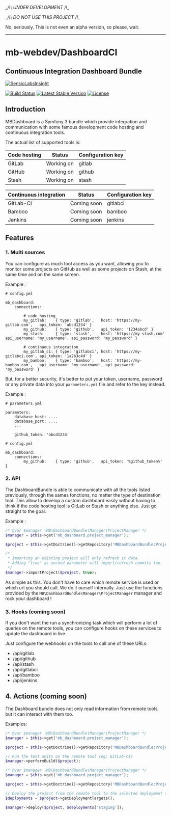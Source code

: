 __/!\ UNDER DEVELOPMENT /!\__

__/!\ DO NOT USE THIS PROJECT /!\__

No, seriously. This is not even an alpha version, so please, wait.

---

# mb-webdev/DashboardCI
## Continuous Integration Dashboard Bundle

[![SensioLabsInsight](https://insight.sensiolabs.com/projects/8bb5c589-f848-453f-b319-da61176da107/big.png)](https://insight.sensiolabs.com/projects/8bb5c589-f848-453f-b319-da61176da107)

[![Build Status](https://travis-ci.org/mb-webdev/DashboardCI.svg?branch=master)](https://travis-ci.org/mb-webdev/DashboardCI)
[![Latest Stable Version](https://poser.pugx.org/mb-webdev/dashboard-bundle/v/stable)](https://packagist.org/packages/mb-webdev/dashboard-bundle)
[![License](https://poser.pugx.org/mb-webdev/dashboard-bundle/license)](https://packagist.org/packages/mb-webdev/dashboard-bundle)

## Introduction
MBDashboard is a Symfony 3 bundle which provide integration and communication with some famous development code hosting and continuous integration tools.

The actual list of supported tools is:

| Code hosting | Status      | Configuration key |
|--------------|-------------|-------------------|
| GitLab       | Working on  | gitlab            |
| GitHub       | Working on  | github            |
| Stash        | Working on  | stash             |

| Continuous integration | Status      | Configuration key |
|------------------------|-------------|-------------------|
| GitLab-CI              | Coming soon | gitlabci          |
| Bamboo                 | Coming soon | bamboo            |
| Jenkins                | Coming soon | jenkins           |

## Features
### 1. Multi sources
You can configure as much tool access as you want, allowing you to monitor some projects on GitHub as well as some projects on Stash, at the same time and on the same screen.

Example :

```YML
# config.yml

mb_dashboard:
    connections:

        # code hosting
        my_gitlab:    { type: 'gitlab',   host: 'https://my-gitlab.com',   api_token: 'abcd1234' }
        my_github:    { type: 'github',   api_token: '1234abcd' }
        my_stash:     { type: 'stash',    host: 'https://my-stash.com'     api_username: 'my_username', api_password: 'my_password' }

        # continuous integration
        my_gitlab_ci: { type: 'gitlabci', host: 'https://my-gitlabci.com', api_token: '1a2b3c4d' }
        my_bamboo:    { type: 'bamboo',   host: 'https://my-bamboo.com',   api_username: 'my_username', api_password: 'my_password' }
```

But, for a better security, it's better to put your token, username, password or any private data into your ```parameters.yml``` file and refer to the key instead.

Example :

```YML
# parameters.yml

parameters:
    database_host: ....
    database_port: ....
    ...
    
    github_token: 'abcd1234'

```

```YML
# config.yml

mb_dashboard:
    connections:
        my_github:    { type: 'github',   api_token: '%github_token%' }
```

### 2. API
The DashboardBundle is able to communicate with all the tools listed previously, through the sames fonctions, no matter the type of destination tool. This allow to develop a custom dashboard easily without having to think if the code hosting tool is GitLab or Stash or anything else. Just go straight to the goal.

Example :

```PHP
/* @var $manager \MB\DashboardBundle\Manager\ProjectManager */
$manager = $this->get('mb_dashboard.project_manager');

$project = $this->getDoctrine()->getRepository('MBDashboardBundle:Project')->find(1);

/*
 * Importing an existing project will only refresh it data.
 * Adding "true" as second parameter will import/refresh commits too.
 */
$manager->importProject($project, true);
```

As simple as this. You don't have to care which remote service is used or which url you should call. We do it ourself internally. Just use the functions provided by the ```MB\DashboardBundle\Manager\ProjectManager``` manager and rock your dashboard !

### 3. Hooks (coming soon)
If you don't want the run a synchronizing task which will perform a lot of queries on the remote tools, you can configure hooks on these services to update the dashboard in live.

Just configure the webhooks on the tools to call one of these URLs:

- /api/gitlab
- /api/github
- /api/stash
- /api/gitlabci
- /api/bamboo
- /api/jenkins

## 4. Actions (coming soon)
The Dashboard bundle does not only read information from remote tools, but it can interact with them too.

Examples:

```PHP
/* @var $manager \MB\DashboardBundle\Manager\ProjectManager */
$manager = $this->get('mb_dashboard.project_manager');

$project = $this->getDoctrine()->getRepository('MBDashboardBundle:Project')->find(1);

// Run the test units on the remote tool (eg: GitLab-CI)
$manager->performBuild($project);
```

```PHP
/* @var $manager \MB\DashboardBundle\Manager\ProjectManager */
$manager = $this->get('mb_dashboard.project_manager');

$project = $this->getDoctrine()->getRepository('MBDashboardBundle:Project')->find(1);

// Deploy the project from the remote tool to the selected deployment target (eg: Bamboo)
$deployments = $project->getDeploymentTargets();

$manager->deploy($project, $deployments['staging']);
```
